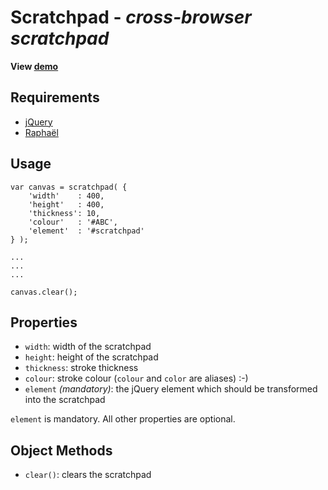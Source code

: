 Scratchpad - *cross-browser scratchpad*
=======================================

**View [demo](http://alanhaggai.org/scratchpad/)**

Requirements
------------

* [jQuery](http://jquery.com/)
* [Raphaël](http://raphaeljs.com/)


Usage
-----

    var canvas = scratchpad( {
        'width'    : 400,
        'height'   : 400,
        'thickness': 10,
        'colour'   : '#ABC',
        'element'  : '#scratchpad'
    } );

    ...
    ...
    ...

    canvas.clear();


Properties
----------

* `width`: width of the scratchpad
* `height`: height of the scratchpad
* `thickness`: stroke thickness
* `colour`: stroke colour (`colour` and `color` are aliases) :-)
* `element` *(mandatory)*: the jQuery element which should be transformed into the
                           scratchpad

`element` is mandatory. All other properties are optional.


Object Methods
--------------

* `clear()`: clears the scratchpad
